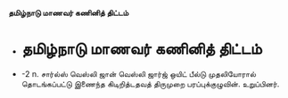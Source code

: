 **தமிழ்நாடு மாணவர் கணினித் திட்டம்**
- # தமிழ்நாடு மாணவர் கணினித் திட்டம்
- -2 n. சார்ல்ஸ் வெஸ்லி ஜான் வெஸ்லி ஜார்ஜ் ஒயிட் பீல்டு முதலியோரால் தொடங்கப்பட்டு இணைந்த கிடிறித்டதவத் திருமுறை பரப்புக்குழுவின். உறுப்பினர்.

